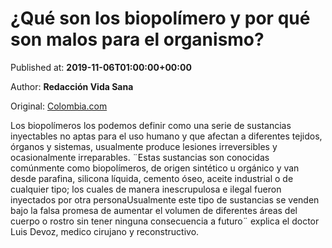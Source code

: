 
# ¿Qué son los biopolímero y por qué son malos para el organismo?

Published at: **2019-11-06T01:00:00+00:00**

Author: **Redacción Vida Sana**

Original: [Colombia.com](https://www.colombia.com/vida-sana/salud/que-son-los-biopolimero-y-por-que-son-malos-para-el-organismo-246613)

Los biopolímeros los podemos definir como una serie de sustancias inyectables no aptas para el uso humano y que afectan a diferentes tejidos, órganos y sistemas, usualmente produce lesiones irreversibles y ocasionalmente irreparables.
¨Estas sustancias son conocidas comúnmente como biopolímeros, de origen sintético u orgánico y van desde parafina, silicona líquida, cemento óseo, aceite industrial o de cualquier tipo; los cuales de manera inescrupulosa e ilegal fueron inyectados por otra personaUsualmente este tipo de sustancias se venden bajo la falsa promesa de aumentar el volumen de diferentes áreas del cuerpo o rostro sin tener ninguna consecuencia a futuro¨ explica el doctor Luis Devoz, medico cirujano y reconstructivo.
